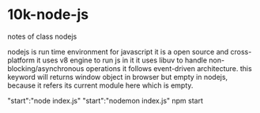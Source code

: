 # 10k-node-js
notes of class
nodejs

nodejs is run time environment for javascript 
it is a open source and cross-platform 
it uses v8 engine to run js in it 
it uses libuv to handle non-blocking/asynchronous operations
 it follows event-driven architecture. 
 this keyword will returns window object in browser but empty in nodejs, because it refers its current module here which is empty.

"start":"node index.js"
    "start":"nodemon index.js"
    npm start